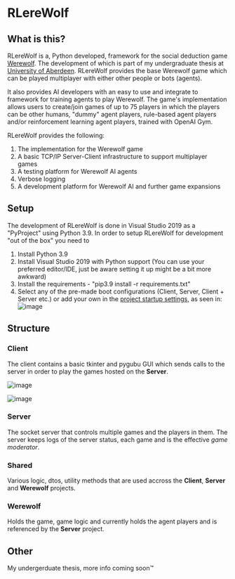 # RLereWolf


## What is this?

RLereWolf is a, Python developed, framework for the social deduction game [Werewolf](https://en.wikipedia.org/wiki/Ultimate_Werewolf). The development of which is part of my undergraduate thesis at [University of Aberdeen](https://www.abdn.ac.uk/). RLereWolf provides the base Werewolf game which can be played multiplayer with either other people or bots (agents). 

It also provides AI developers with an easy to use and integrate to framework for training agents to play Werewolf. The game's implementation allows users to create/join games of up to 75 players in which the players can be other humans, "dummy" agent players, rule-based agent players and/or reinforcement learning agent players, trained with OpenAI Gym.

RLereWolf provides the following:
1. The implementation for the Werewolf game
2. A basic TCP/IP Server-Client infrastructure to support multiplayer games
3. A testing platform for Werewolf AI agents
4. Verbose logging
5. A development platform for Werewolf AI and further game expansions

## Setup
The development of RLereWolf is done in Visual Studio 2019 as a "PyProject" using Python 3.9. In order to setup RLereWolf for development "out of the box" you need to

1. Install Python 3.9
2. Install Visual Studio 2019 with Python support (You can use your preferred editor/IDE, just be aware setting it up might be a bit more awkward)
3. Install the requirements - "pip3.9 install -r requirements.txt"
4. Select any of the pre-made boot configurations (Client, Server, Client + Server etc.) or add your own in the [project startup settings](https://github.com/GeorgeVelikov/RLereWolf/blob/main/Werewolf.sln.startup.json), as seen in:
![image](https://user-images.githubusercontent.com/45877509/110208917-acce1500-7e81-11eb-8d52-6e47b80a66c4.png)

## Structure

### Client

The client contains a basic tkinter and pygubu GUI which sends calls to the server in order to play the games hosted on the **Server**.

![image](https://user-images.githubusercontent.com/45877509/110209199-0125c480-7e83-11eb-9157-2c1ff8242388.png)

![image](https://user-images.githubusercontent.com/45877509/110209305-9de86200-7e83-11eb-87a1-b59bd1250e96.png)


### Server

The socket server that controls multiple games and the players in them. The server keeps logs of the server status, each game and is the effective _game moderator_.

### Shared

Various logic, dtos, utility methods that are used accross the **Client**, **Server** and **Werewolf** projects.

### Werewolf

Holds the game, game logic and currently holds the agent players and is referenced by the **Server** project.

## Other

 My undergerduate thesis, more info coming soon™
